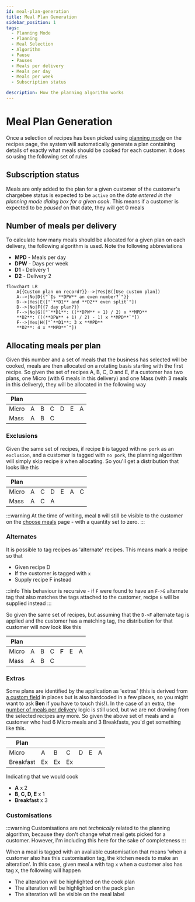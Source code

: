 ```yaml
---
id: meal-plan-generation
title: Meal Plan Generation
sidebar_position: 1
tags:
  - Planning Mode
  - Planning
  - Meal Selection
  - Algorithm
  - Pause
  - Pauses
  - Meals per delivery
  - Meals per day
  - Meals per week
  - Subscription status

description: How the planning algorithm works
---
```


# Meal Plan Generation

Once a selection of recipes has been picked using [planning mode](../Pages/recipes.md#planning-mode) on the recipes page, the system will automatically generate a plan containing details of exactly what meals should be cooked for each customer. It does so using the following set of rules

## Subscription status

Meals are only added to the plan for a given customer of the customer's chargebee status is expected to be `active` on the _date entered in the planning mode dialog box for a given cook_. This means if a customer is expected to be _paused_ on that date, they will get 0 meals

## Number of meals per delivery

To calculate how many meals should be allocated for a given plan on each delivery, the following algorithm is used. Note the following abbreviations

- **MPD** - Meals per day
- **DPW** - Days per week
- **D1** - Delivery 1
- **D2** - Delivery 2

```mermaid
flowchart LR
    A{{Custom plan on record?}}-->|Yes|B([Use custom plan])
    A-->|No|D{{"`Is **DPW** an even number?`"}}
    D-->|Yes|E(["`**D1** and **D2** even split`"])
    D-->|No|F{{7 day plan?}}
    F-->|No|G(["`**D1**: ((**DPW** + 1) / 2) x **MPD**
    **D2**: (((**DPW** + 1) / 2) - 1) x **MPD**`"])
    F-->|Yes|H(["`**D1**: 3 x **MPD**
    **D2**: 4 x **MPD**`"])
```

## Allocating meals per plan

Given this number and a set of meals that the business has selected will be cooked, meals are then allocated on a rotating basis starting with the first recipe. So given the set of recipes A, B, C, D and E, if a customer has two plans, one Micro (with 6 meals in this delivery) and one Mass (with 3 meals in this delivery), they will be allocated in the following way

| Plan  |     |     |     |     |     |     |
| ----- | --- | --- | --- | --- | --- | --- |
| Micro | A   | B   | C   | D   | E   | A   |
| Mass  | A   | B   | C   |     |     |     |

### Exclusions

Given the same set of recipes, if recipe `B` is tagged with `no pork` as an `exclusion`, and a customer is tagged with `no pork`, the planning algorithm will simply skip recipe `B` when allocating. So you'll get a distribution that looks like this

| Plan  |     |     |     |     |     |     |
| ----- | --- | --- | --- | --- | --- | --- |
| Micro | A   | C   | D   | E   | A   | C   |
| Mass  | A   | C   | A   |     |     |     |

:::warning
At the time of writing, meal `B` will still be visible to the customer on the [choose meals](../Pages/choose-meals.md) page - with a quantity set to zero.
:::

### Alternates

It is possible to tag recipes as 'alternate' recipes. This means mark a recipe so that

- Given recipe D
- If the customer is tagged with `x`
- Supply recipe F instead

:::info
This behaviour is recursive - if `F` were found to have an `F->G` alternate tag that also matches the tags attached to the customer, recipe `G` will be supplied instead
:::

So given the same set of recipes, but assuming that the `D->F` alternate tag is applied and the customer has a matching tag, the distribution for that customer will now look like this

| Plan  |     |     |     |       |     |     |
| ----- | --- | --- | --- | ----- | --- | --- |
| Micro | A   | B   | C   | **F** | E   | A   |
| Mass  | A   | B   | C   |       |     |     |

### Extras

Some plans are identified by the application as 'extras' (this is derived from [a custom field](../Technical%20Documentation/integration-with-chargebee.md#data-model) in places but is also hardcoded in a few places, so you might want to ask **Ben** if you have to touch this!). In the case of an extra, the [number of meals per delivery](#number-of-meals-per-delivery) logic is still used, but we are not drawing from the selected recipes any more. So given the above set of meals and a customer who had 6 Micro meals and 3 Breakfasts, you'd get something like this.

| Plan      |     |     |     |     |     |     |
| --------- | --- | --- | --- | --- | --- | --- |
| Micro     | A   | B   | C   | D   | E   | A   |
| Breakfast | Ex  | Ex  | Ex  |     |     |     |

Indicating that we would cook

- **A** x 2
- **B, C, D, E** x 1
- **Breakfast** x 3

### Customisations

:::warning
Customisations are not _technically_ related to the planning algorithm, because they don't change what meal gets picked for a customer. However, I'm including this here for the sake of completeness
:::

When a meal is tagged with an available customisation that means 'when a customer also has this customisation tag, the kitchen needs to make an alteration'. In this case, given meal `A` with tag `x` when a customer also has tag `X`, the following will happen

- The alteration will be highlighted on the cook plan
- The alteration will be highlighted on the pack plan
- The alteration will be visible on the meal label